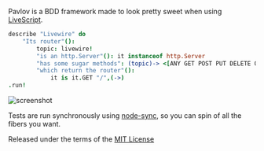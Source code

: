 Pavlov is a BDD framework made to look pretty sweet when using [LiveScript](https://github.com/gkz/LiveScript).

```coffeescript
describe "Livewire" do
	"Its router"():
		topic: livewire!
		"is an http.Server"(): it instanceof http.Server
		"has some sugar methods": (topic)-> <[ANY GET POST PUT DELETE OPTIONS TRACE CONNECT HEAD]> |> all (in keys topic)
		"which return the router"():
			it is it.GET "/",(->)
.run!
```

![screenshot](https://raw.github.com/quarterto/Pavlov/master/screenshot.png)

Tests are run synchronously using [node-sync](https://github.com/0ctave/node-sync), so you can spin of all the fibers you want.

Released under the terms of the [MIT License](Pavlov/LICENCE.md)